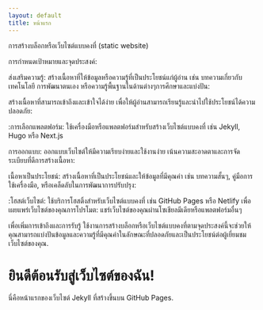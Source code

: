 ```yaml
---
layout: default
title: หน้าแรก
---
```

การสร้างบล็อกหรือเว็บไซต์แบบคงที่ (static website) 


การกำหนดเป้าหมายและจุดประสงค์:

ส่งเสริมความรู้: สร้างเนื้อหาที่ให้ข้อมูลหรือความรู้ที่เป็นประโยชน์แก่ผู้อ่าน เช่น บทความเกี่ยวกับเทคโนโลยี การพัฒนาตนเอง หรือความรู้พื้นฐานในด้านต่างๆการศึกษาและแบ่งปัน: 

สร้างเนื้อหาที่สามารถเข้าถึงและเข้าใจได้ง่าย เพื่อให้ผู้อ่านสามารถเรียนรู้และนำไปใช้ประโยชน์ได้ความปลอดภัย:

 :การเลือกแพลตฟอร์ม: ใช้เครื่องมือหรือแพลตฟอร์มสำหรับสร้างเว็บไซต์แบบคงที่ เช่น Jekyll, Hugo หรือ Next.js 

การออกแบบ: ออกแบบเว็บไซต์ให้มีความเรียบง่ายและใช้งานง่าย เน้นความสะอาดตาและการจัดระเบียบที่ดีการสร้างเนื้อหา:

เนื้อหาเป็นประโยชน์: สร้างเนื้อหาที่เป็นประโยชน์และให้ข้อมูลที่มีคุณค่า เช่น บทความสั้นๆ, คู่มือการใช้เครื่องมือ, หรือเคล็ดลับในการพัฒนาการปรับปรุง: 

:โฮสต์เว็บไซต์: ใช้บริการโฮสติ้งสำหรับเว็บไซต์แบบคงที่ เช่น GitHub Pages หรือ Netlify เพื่อเผยแพร่เว็บไซต์ของคุณการโปรโมต: แชร์เว็บไซต์ของคุณผ่านโซเชียลมีเดียหรือแพลตฟอร์มอื่นๆ

 เพื่อเพิ่มการเข้าถึงและการรับรู้ ใช้งานการสร้างบล็อกหรือเว็บไซต์แบบคงที่ตามจุดประสงค์นี้จะช่วยให้คุณสามารถแบ่งปันข้อมูลและความรู้ที่มีคุณค่าในลักษณะที่ปลอดภัยและเป็นประโยชน์ต่อผู้เยี่ยมชมเว็บไซต์ของคุณ.

# ยินดีต้อนรับสู่เว็บไซต์ของฉัน!
นี่คือหน้าแรกของเว็บไซต์ Jekyll ที่สร้างขึ้นบน GitHub Pages.
